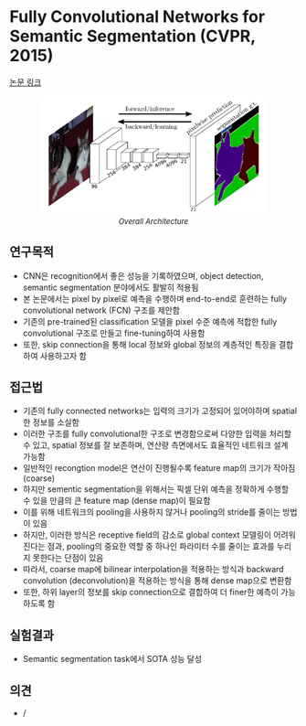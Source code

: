# Fully Convolutional Networks for Semantic Segmentation (CVPR, 2015)

[논문 링크](https://openaccess.thecvf.com/content_cvpr_2015/html/Long_Fully_Convolutional_Networks_2015_CVPR_paper.html)

<p align="center">
    <img width="400" alt='fig1' src="./img/03_03_01.png?raw=true"></br>
    <em><font size=2>Overall Architecture</font></em>
</p>

## 연구목적
- CNN은 recognition에서 좋은 성능을 기록하였으며, object detection, semantic segmentation 분야에서도 활발히 적용됨
- 본 논문에서는 pixel by pixel로 예측을 수행하며 end-to-end로 훈련하는 fully convolutional network (FCN) 구조를 제안함 
- 기존의 pre-trained된 classification 모델을 pixel 수준 예측에 적합한 fully convolutional 구조로 만들고 fine-tuning하여 사용함
- 또한, skip connection을 통해 local 정보와 global 정보의 계층적인 특징을 결합하여 사용하고자 함

## 접근법
- 기존의 fully connected networks는 입력의 크기가 고정되어 있어야하며 spatial한 정보를 소실함
- 이러한 구조를 fully convolutional한 구조로 변경함으로써 다양한 입력을 처리할 수 있고, spatial 정보를 잘 보존하며, 연산량 측면에서도 효율적인 네트워크 설계 가능함
- 일반적인 recongtion model은 연산이 진행될수록 feature map의 크기가 작아짐 (coarse)
- 하지만 sementic segmentation을 위해서는 픽셀 단위 예측을 정확하게 수행할 수 있을 만큼의 큰 feature map (dense map)이 필요함
- 이를 위해 네트워크의 pooling을 사용하지 않거나 pooling의 stride를 줄이는 방법이 있음
- 하지만, 이러한 방식은 receptive field의 감소로 global context 모델링이 어려워진다는 점과, pooling의 중요한 역할 중 하나인 파라미터 수를 줄이는 효과를 누리지 못한다는 단점이 있음
- 따라서, coarse map에 bilinear interpolation을 적용하는 방식과 backward convolution (deconvolution)을 적용하는 방식을 통해 dense map으로 변환함
- 또한, 하위 layer의 정보를 skip connection으로 결합하여 더 finer한 예측이 가능하도록 함

## 실험결과
- Semantic segmentation task에서 SOTA 성능 달성

## 의견
- /